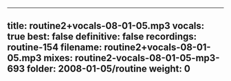 
---
title: routine2+vocals-08-01-05.mp3
vocals: true
best: false
definitive: false
recordings: routine-154
filename: routine2+vocals-08-01-05.mp3
mixes: routine2-vocals-08-01-05-mp3-693
folder: 2008-01-05/routine
weight: 0
---
